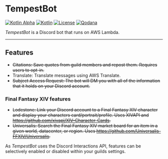 # TempestBot

[![Kotlin Alpha](https://kotl.in/badges/alpha.svg)](https://kotlinlang.org/docs/components-stability.html)
[![Kotlin](https://img.shields.io/badge/kotlin-1.7.21-blue.svg?logo=kotlin)](http://kotlinlang.org)
[![License](https://img.shields.io/github/license/TempestProject/TempestBot)](https://www.gnu.org/licenses/agpl-3.0.en.html)
[![Qodana](https://github.com/TempestProject/TempestBot/actions/workflows/code_quality.yml/badge.svg)](https://github.com/drakon64/TempestBot/actions/workflows/code_quality.yml)

_TempestBot_ is a Discord bot that runs on AWS Lambda.

---

## Features

- ~~Citations: Save quotes from guild members and repost them. Requires users to opt-in.~~
- Translate: Translate messages using AWS Translate.
- ~~Subject Access Request: The bot will DM you with all of the information that it holds on your Discord account.~~

### Final Fantasy XIV features

- ~~Lodestone: Link your Discord account to a Final Fantasy XIV character and display your characters
  card/portrait/profile. Uses XIVAPI and https://github.com/xivapi/XIV-Character-Cards.~~
- ~~Universalis: Search the Final Fantasy XIV market board for an item in a given world, datacenter, or region.
  Uses https://github.com/Universalis-FFXIV/Universalis.~~

As _TempestBot_ uses the Discord Interactions API, features can be selectively enabled or disabled within your guilds
settings.
